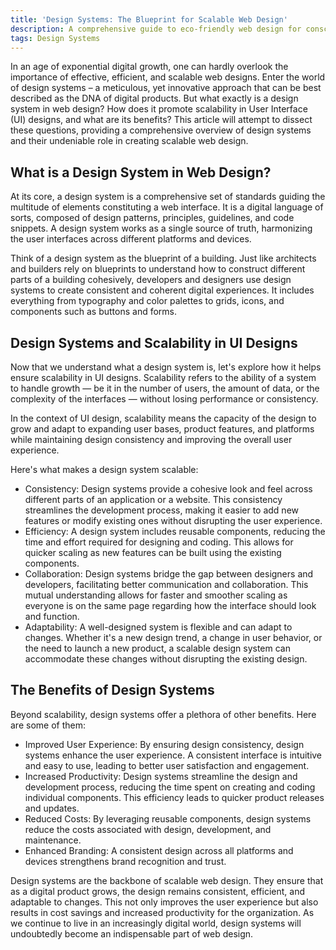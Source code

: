```yaml
---
title: 'Design Systems: The Blueprint for Scalable Web Design'
description: A comprehensive guide to eco-friendly web design for conscious businesses and nonprofits.
tags: Design Systems
---
```


In an age of exponential digital growth, one can hardly overlook the importance of effective, efficient, and scalable web designs. Enter the world of design systems – a meticulous, yet innovative approach that can be best described as the DNA of digital products. But what exactly is a design system in web design? How does it promote scalability in User Interface (UI) designs, and what are its benefits? This article will attempt to dissect these questions, providing a comprehensive overview of design systems and their undeniable role in creating scalable web design.

## What is a Design System in Web Design?

At its core, a design system is a comprehensive set of standards guiding the multitude of elements constituting a web interface. It is a digital language of sorts, composed of design patterns, principles, guidelines, and code snippets. A design system works as a single source of truth, harmonizing the user interfaces across different platforms and devices.

Think of a design system as the blueprint of a building. Just like architects and builders rely on blueprints to understand how to construct different parts of a building cohesively, developers and designers use design systems to create consistent and coherent digital experiences. It includes everything from typography and color palettes to grids, icons, and components such as buttons and forms.

## Design Systems and Scalability in UI Designs

Now that we understand what a design system is, let's explore how it helps ensure scalability in UI designs. Scalability refers to the ability of a system to handle growth — be it in the number of users, the amount of data, or the complexity of the interfaces — without losing performance or consistency.

In the context of UI design, scalability means the capacity of the design to grow and adapt to expanding user bases, product features, and platforms while maintaining design consistency and improving the overall user experience.

Here's what makes a design system scalable:

- Consistency: Design systems provide a cohesive look and feel across different parts of an application or a website. This consistency streamlines the development process, making it easier to add new features or modify existing ones without disrupting the user experience.
- Efficiency: A design system includes reusable components, reducing the time and effort required for designing and coding. This allows for quicker scaling as new features can be built using the existing components.
- Collaboration: Design systems bridge the gap between designers and developers, facilitating better communication and collaboration. This mutual understanding allows for faster and smoother scaling as everyone is on the same page regarding how the interface should look and function.
- Adaptability: A well-designed system is flexible and can adapt to changes. Whether it's a new design trend, a change in user behavior, or the need to launch a new product, a scalable design system can accommodate these changes without disrupting the existing design.

## The Benefits of Design Systems

Beyond scalability, design systems offer a plethora of other benefits. Here are some of them:

- Improved User Experience: By ensuring design consistency, design systems enhance the user experience. A consistent interface is intuitive and easy to use, leading to better user satisfaction and engagement.
- Increased Productivity: Design systems streamline the design and development process, reducing the time spent on creating and coding individual components. This efficiency leads to quicker product releases and updates.
- Reduced Costs: By leveraging reusable components, design systems reduce the costs associated with design, development, and maintenance.
- Enhanced Branding: A consistent design across all platforms and devices strengthens brand recognition and trust.

Design systems are the backbone of scalable web design. They ensure that as a digital product grows, the design remains consistent, efficient, and adaptable to changes. This not only improves the user experience but also results in cost savings and increased productivity for the organization. As we continue to live in an increasingly digital world, design systems will undoubtedly become an indispensable part of web design.
